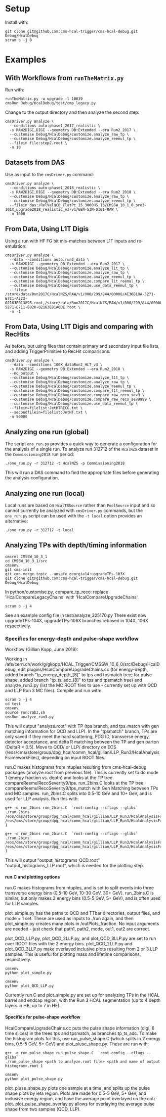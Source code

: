# Setup

Install with:

    git clone git@github.com:cms-hcal-trigger/cms-hcal-debug.git Debug/HcalDebug
    scram b -j 8

# Examples

## With Workflows from `runTheMatrix.py`

Run with:

    runTheMatrix.py -w upgrade -l 10039
    cmsRun Debug/HcalDebug/test/cmp_legacy.py

Change to the output directory and then analyze the second step:

    cmsDriver.py analyze \
      --conditions auto:phase1_2017_realistic \
      -s RAW2DIGI,DIGI --geometry DB:Extended --era Run2_2017 \
      --customise Debug/HcalDebug/customize.analyze_raw_tp \
      --customise Debug/HcalDebug/customize.analyze_reemul_tp \
      --filein file:step2.root \
      -n 10

## Datasets from DAS

Use as input to the `cmsDriver.py` command:

    cmsDriver.py analyze \
      --conditions auto:phase1_2018_realistic \
      -s RAW2DIGI,DIGI --geometry DB:Extended --era Run2_2018 \
      --customise Debug/HcalDebug/customize.analyze_raw_tp \
      --customise Debug/HcalDebug/customize.analyze_reemul_tp \
      --filein das:/RelValQCD_FlatPt_15_3000HS_13/CMSSW_10_1_0_pre3-101X_upgrade2018_realistic_v3-v1/GEN-SIM-DIGI-RAW \
      -n 1000

## From Data, Using L1T Digis

Using a run with HF FG bit mis-matches between L1T inputs and re-emulation:

    cmsDriver.py analyze \
      --data --conditions auto:run2_data \
      -s RAW2DIGI --geometry DB:Extended --era Run2_2017 \
      --customise Debug/HcalDebug/customize.analyze_l1t_tp \
      --customise Debug/HcalDebug/customize.analyze_raw_tp \
      --customise Debug/HcalDebug/customize.analyze_reemul_tp \
      --customise Debug/HcalDebug/customize.compare_l1t_reemul_tp \
      --customise Debug/HcalDebug/customize.use_data_reemul_tp \
      --filein /store/data/Run2017C/HcalNZS/RAW/v1/000/299/844/00000/AE36B18A-5271-E711-A223-02163E013895.root,/store/data/Run2017C/HcalNZS/RAW/v1/000/299/844/00000/46B78BA1-5271-E711-8820-02163E01A60E.root \
      -n -1

## From Data, Using L1T Digis and comparing with RecHits

As before, but using files that contain primary and secondary input file lists, and
adding TriggerPrimitive to RecHit comparisons:

    cmsDriver.py analyze \
      --data --conditions 100X_dataRun2_HLT_v3 \
      -s RAW2DIGI --geometry DB:Extended --era Run2_2018 \
      --no_output \
      --customise Debug/HcalDebug/customize.analyze_l1t_tp \
      --customise Debug/HcalDebug/customize.analyze_raw_tp \
      --customise Debug/HcalDebug/customize.analyze_reemul_tp \
      --customise Debug/HcalDebug/customize.compare_l1t_reemul_tp \
      --customise Debug/HcalDebug/customize.compare_raw_reco_sev9 \
      --customise Debug/HcalDebug/customize.compare_raw_reco_sev9999 \
      --customise Debug/HcalDebug/customize.use_data_reemul_tp \
      --filein=filelist:JetHTRECO.txt \
      --secondfilein=filelist:JetHT.txt \
      -n 50000

## Analyzing one run (global)

The script `one_run.py` provides a quick way to generate a configuration for the analysis of a single run. To analyze run 312712 of the `HcalNZS` dataset in the `Commissioning2018` run period:

    ./one_run.py -r 312712 -t HcalNZS -p Commissioning2018

This will run a DAS command to find the appropriate files before generating the analysis configuration.

## Analyzing one run (local)

Local runs are based on `HcalTBSource` rather than `PoolSource` input and so cannot currently be analyzed with `cmsDriver.py` commands, but the `one_run.py` script can be used with the `-t local` option provides an alternative:

    ./one_run.py -r 312717 -t local

## Analyzing TPs with depth/timing information

    cmsrel CMSSW_10_3_1 
    cd CMSSW_10_3_1/src 
    cmsenv 
    git cms-init 
    git cms-merge-topic --unsafe georgia14:upgradeTPs-103X 
    git clone git@github.com:cms-hcal-trigger/cms-hcal-debug.git Debug/HcalDebug 

In python/customise.py, compare_tp_reco: replace 'HcalCompareLegacyChains' with 'HcalCompareUpgradeChains'.

    scram b -j 4 

See an example config file in test/analyze_325170.py
There exist now upgradeTPs-104X, upgradeTPs-106X branches rebased in 104X, 106X respectively.  

### Specifics for energy-depth and pulse-shape workflow
Workflow (Gillian Kopp, June 2019):

Working in /afs/cern.ch/work/g/gkopp/HCAL_Trigger/CMSSW_10_6_0/src/Debug/HcalDebug, edit plugins/HcalCompareUpgradeChains.cc (for energy-depth, added branch "tp_energy_depth_[8]" to tps and tpsmatch tree; for pulse shape, added branch "tp_ts_adc_[8]" to tps and tpsmatch tree) and analyze_run3.py (list the MC ROOT files to use - currently set up with QCD and LLP Run 3 MC files). Compile and run with:
    
    scram b -j 4
    cd test
    cmsenv
    source runcrab3.sh
    cmsRun analyze_run3.py

This will output "analyze.root" with TP (tps branch, and tps_match with gen matching information for QCD and LLP). In the "tpsmatch" branch, TPs are only saved if they meet the hard scattering, PDG ID, transverse energy, detector acceptance, and delta R matching between the TP and gen parton (DeltaR < 0.5).  Move to QCD/ or LLP/ directory on EOS (/eos/cms/store/group/dpg_hcal/comm_hcal/gillian/LLP_Run3/HcalAnalysisFrameworkFiles), depending on input ROOT files.

run.C makes histograms from ntuples resulting from cms-hcal-debug packages (analyze.root from previous file). This is currently set to do mode 1 (energy fraction vs. depth) and looks at the TP tree compareReemulRecoSeverity9/tps. run_2bins.C looks at the TP tree compareReemulRecoSeverity9/tps_match with Gen Matching between TPs and MC samples. run_2bins.C splits into 0.5-10 GeV and 10+ GeV, and is used for LLP analysis. Run this with:

    g++ -o run_2bins run_2bins.C  `root-config --cflags --glibs`
    ./run_2bins /eos/cms/store/group/dpg_hcal/comm_hcal/gillian/LLP_Run3/HcalAnalysisFrameworkFiles/QCD_2bins/ /eos/cms/store/group/dpg_hcal/comm_hcal/gillian/LLP_Run3/HcalAnalysisFrameworkFiles/QCD_2bins/output_histograms_QCD_2bins.root 1
    
    g++ -o run_2bins run_2bins.C  `root-config --cflags --glibs`
    ./run_2bins /eos/cms/store/group/dpg_hcal/comm_hcal/gillian/LLP_Run3/HcalAnalysisFrameworkFiles/LLP_mh125_mx50_pl500_ev1000/ /eos/cms/store/group/dpg_hcal/comm_hcal/gillian/LLP_Run3/HcalAnalysisFrameworkFiles/LLP_mh125_mx50_pl500_ev1000/output_histograms_mh125_mx50_pl500_ev1000.root 1

This will output "output_histograms_QCD.root" "output_histograms_LLP.root", which is needed for the plotting step.

#### run.C and plotting options
run.C makes histograms from ntuples, and is set to split events into three transverse energy bins (0.5-10 GeV, 10-30 GeV, 30+ GeV). run_2bins.C is similar, but only makes 2 energy bins (0.5-5 GeV, 5+ GeV), and is often used for LLP samples.

plot_simple.py has the paths to QCD and TTbar directories, output files, and mode = 1 set. These are used as inputs to ./run again, and then plot_simple.py creates many plots in /outPlots_fraction. No input arguments are needed - just check that path1, path2, mode, out1, out2 are correct.

plot_QCD_LLP.py, plot_QCD_2LLP.py, and plot_QCD_3LLP.py are set to run over ROOT files with the 2 energy bins. plot_QCD_2LLP.py and plot_QCD_3LLP.py make overlayed inclusive plots resulting from 2 or 3 LLP samples. This is useful for plotting mass and lifetime comparisons, respectively.

    cmsenv
    python plot_simple.py
    
    cmsenv
    python plot_QCD_LLP.py
    
Currently run.C and plot_simple.py are set up for analyzing TPs in the HCAL barrel and endcap region, with the Run 3 HCAL segmentation (up to 4 depth layers in HB, up to 7 in HE).

#### Specifics for pulse-shape workflow
HcalCompareUpgradeChains.cc puts the pulse shape information (digi, 8 time slices) in the trees tps and tpsmatch, as branches tp_ts_adc. To make the histogram plots for this, use run_pulse_shape.C (which splits in 2 energy bins, 0.5-5 GeV, 5+ GeV) and plot_pluse_shape.py. These are run with:
    
    g++ -o run_pulse_shape run_pulse_shape.C  `root-config --cflags --glibs`
    ./run_pulse_shape <path to analyze.root file> <path and name of output histogram>.root 1
    
    cmsenv
    python plot_pulse_shape.py 

plot_pluse_shape.py plots one sample at a time, and splits up the pulse shape plots by ieta region. Plots are made for 0.5-5 GeV, 5+ GeV, and inclusive energy region, and have the average point overlayed on the colz plot. plot_pulse_shape_overlay.py allows for overlaying the average pulse shape from two samples (QCD, LLP).
